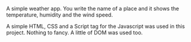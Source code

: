 A simple weather app. You write the name of a place and it shows the temperature, humidity and the wind speed.

A simple HTML, CSS and a Script tag for the Javascript was used in this project. Nothing to fancy. A little of DOM was used too.